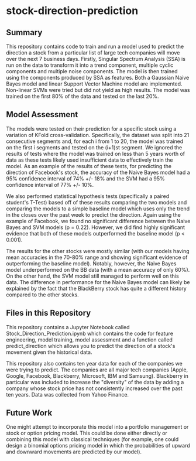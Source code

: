 # stock-direction-prediction

## Summary
This repository contains code to train and run a model used to predict the direction a stock from a particular list of large tech 
companies will move over the next 7 business days. Firstly, Singular Spectrum Analysis (SSA) is run on the data to transform it into a trend component, multiple cyclic components and multiple noise components. The model is then trained using the components produced by SSA as features. Both a Gaussian Naive Bayes model and linear Support Vector Machine model are implemented. Non-linear SVMs were tried but did not yield as high results. The model was trained on the first 80% of the data and tested on the last 20%. 

## Model Assessment
The models were tested on their prediction for a specific stock using a variation of KFold cross-validation. Specifically, the dataset was split into 21 consecutive segments and, for each i from 1 to 20, the model was trained on the first i segments and tested on the (i+1)st segment. We ignored the results of tests where the model was trained on less than 5 years worth of data as these tests likely used insufficient data to effectively train the model. As an example of the results of these tests, for predicting the direction of Facebook's stock, the accuracy of the Naive Bayes model had a 95% confidence interval of 74% +/- 18% and the SVM had a 95% confidence interval of 77% +/- 10%.

We also performed statistical hypothesis tests (specifically a paired student's T-Test) based off of these results comparing the two models and comparing the models to a simple baseline model which uses only the trend in the closes over the past week to predict the direction. Again using the example of Facebook, we found no significant difference between the Naive Bayes and SVM models (p = 0.22). However, we did find highly significant evidence that both of these models outperformed the baseline model (p < 0.001).

The results for the other stocks were mostly similar (with our models having mean accuracies in the 70-80% range and showing significant evidence of outperforming the baseline model). Notably, however, the Naive Bayes model underperformed on the BB data (with a mean accuracy of only 60%). On the other hand, the SVM model still managed to perform well on this data. The difference in performance for the Naive Bayes model can likely be explained by the fact that the BlackBerry stock has quite a different history compared to the other stocks.

## Files in this Repository
This repository contains a Jupyter Notebook called Stock_Direction_Prediction.ipynb which contains the code for feature engineering, model 
training, model assessment and a function called predict_direction which allows you to predict the direction of a stock's movement given the historical data. 

This repository also contains ten year data for each of the companies we were trying to predict. The companies are all major tech companies (Apple, Google, Facebook, Blackberry, Microsoft, IBM and Samsung). 
Blackberry in particular was included to increase the "diversity" of the data by adding a company whose stock price has not consistently increased over the past ten years. Data was collected from Yahoo Finance.

## Future Work
One might attempt to incorporate this model into a portfolio management or stock or option pricing model. This could be done either directly or combining this model with classical techniques (for example, one could design a binomial options pricing model in which the probabilities of upward and downward movements are predicted by our model).
